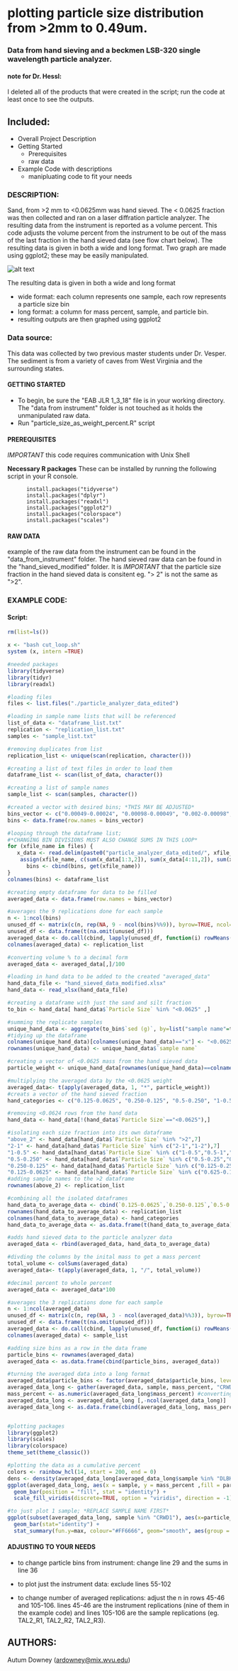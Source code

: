 # plotting particle size distribution from >2mm to 0.49um. 
###  Data from hand sieving and a beckmen LSB-320 single wavelength    particle analyzer.

#### note for Dr. Hessl: 
  I deleted all of the products that were created in the script;    run the code at least once to see the outputs. 

## Included:
- Overall Project Description
- Getting Started
  - Prerequisites
  - raw data
- Example Code with descriptions
  - manipluating code to fit your needs

### DESCRIPTION:
Sand, from >2 mm to <0.0625mm was hand sieved. The < 0.0625 fraction was then collected and ran on a laser diffration particle analyzer. The resulting data from the instrument is reported as a volume percent. This code adjusts the volume percent from the instrument to be out of the mass of the last fraction in the hand sieved data (see flow chart below). The resulting data is given in both a wide and long format. Two graph are made using ggplot2; these may be easily manipulated. 

![alt text](
        https://github.com/ardowney/EDSA_final_project/blob/master/particle_size_data_flowchart.png)

  The resulting data is given in both a wide and long format
  * wide format: each column represents one sample, each row represents a particle size bin 
  * long format: a column for mass percent, sample, and particle bin. 
  * resulting outputs are then graphed using ggplot2

### Data source:
This data was collected by two previous master students under Dr. Vesper. The sediment is from a variety of caves from West Virginia and the surrounding states. 

#### GETTING STARTED
- To begin, be sure the "EAB JLR 1_3_18" file is in your working    directory. The "data from instrument" folder is not touched as    it holds the unmanipulated raw data. 
- Run "particle_size_as_weight_percent.R" script 

#### PREREQUISITES
  *IMPORTANT* this code requires communication with Unix Shell
 
  **Necessary R packages** These can be installed by running the following script in your R console.
  
          install.packages("tidyverse")
          install.packages("dplyr")
          install.packages("readxl") 
          install.packages("ggplot2")
          install.packages("colorspace")
          install.packages("scales") 
#### RAW DATA
  example of the raw data from the instrument can be found in the "data_from_instrument" folder. The hand sieved raw data can be found in the "hand_sieved_modified" folder. It is *IMPORTANT* that the particle size fraction in the hand sieved data is consitent eg. "> 2" is not the same as ">2". 
  
### EXAMPLE CODE:
#### Script:
```R
rm(list=ls())

x <- "bash cut_loop.sh"
system (x, intern =TRUE)

#needed packages 
library(tidyverse)
library(tidyr)
library(readxl)

#loading files
files <- list.files("./particle_analyzer_data_edited")

#loading in sample name lists that will be referenced
list_of_data <- "dataframe_list.txt"
replication <- "replication_list.txt"
samples <- "sample_list.txt"

#removing duplicates from list 
replication_list <- unique(scan(replication, character()))

#creating a list of text files in order to load them 
dataframe_list <- scan(list_of_data, character())

#creating a list of sample names
sample_list <- scan(samples, character())

#created a vector with desired bins; *THIS MAY BE ADJUSTED*
bins_vector <- c("0.00049-0.00024", "0.00098-0.00049", "0.002-0.00098", "0.0039-0.002", "0.0078-0.0039", "0.0156-0.0078",  "0.031-0.0156", "0.0625-0.031")
bins <- data.frame(row.names = bins_vector)

#looping through the dataframe list; 
#*CHANGING BIN DIVISIONS MUST ALSO CHANGE SUMS IN THIS LOOP*
for (xfile_name in files) {
   x_data <- read.delim(paste0("particle_analyzer_data_edited/", xfile_name))
    assign(xfile_name, c(sum(x_data[1:3,2]), sum(x_data[4:11,2]), sum(x_data[12:18,2]),  sum(x_data[19:26,2]), sum(x_data[27:33,2]), sum(x_data[34:40,2]), sum(x_data[41:48,2]), sum(x_data[49:56,2])))
      bins <- cbind(bins, get(xfile_name))
}
colnames(bins) <- dataframe_list

#creating empty dataframe for data to be filled
averaged_data <- data.frame(row.names = bins_vector)

#averages the 9 replications done for each sample
n <- 1:ncol(bins)
unused_df <- matrix(c(n, rep(NA, 9 - ncol(bins)%%9)), byrow=TRUE, ncol=9)
unused_df <- data.frame(t(na.omit(unused_df)))
averaged_data <- do.call(cbind, lapply(unused_df, function(i) rowMeans(bins[, i])))
colnames(averaged_data) <- replication_list

#converting volume % to a decimal form 
averaged_data <- averaged_data[,]/100

#loading in hand data to be added to the created "averaged_data"
hand_data_file <- "hand_sieved_data_modified.xlsx"
hand_data <- read_xlsx(hand_data_file)

#creating a dataframe with just the sand and silt fraction 
to_bin <- hand_data[ hand_data$`Particle Size` %in% "<0.0625" ,]

#summing the replicate samples
unique_hand_data <- aggregate(to_bin$`sed (g)`, by=list("sample name"=to_bin$`sample name`), FUN=sum)
#tidying up the dataframe 
colnames(unique_hand_data)[colnames(unique_hand_data)=="x"] <- "<0.0625_weight"
rownames(unique_hand_data) <- unique_hand_data$`sample name`

#creating a vector of <0.0625 mass from the hand sieved data
particle_weight <- unique_hand_data[rownames(unique_hand_data)==colnames(averaged_data),2]

#multiplying the averaged data by the <0.0625 weight
averaged_data<- t(apply(averaged_data, 1, "*", particle_weight))
#creats a vector of the hand sieved fraction 
hand_categories <- c("0.125-0.0625", "0.250-0.125", "0.5-0.250", "1-0.5", "2-1", ">2")

#removing <0.0624 rows from the hand data
hand_data <- hand_data[!(hand_data$`Particle Size`=="<0.0625"),]

#isolating each size fraction into its own dataframe
"above_2" <- hand_data[hand_data$`Particle Size` %in% ">2",7]
"2-1" <- hand_data[hand_data$`Particle Size` %in% c("2-1","1-2"),7]
"1-0.5" <- hand_data[hand_data$`Particle Size` %in% c("1-0.5","0.5-1","0.500-1"),7]
"0.5-0.250" <- hand_data[hand_data$`Particle Size` %in% c("0.5-0.25","0.250-0.5", "0.25- 0.5"),7]
"0.250-0.125" <- hand_data[hand_data$`Particle Size` %in% c("0.125-0.250","0.125-0.25"),7]
"0.125-0.0625" <- hand_data[hand_data$`Particle Size` %in% c("0.625-0.125","0.0625- 0.125"),7]
#adding sample names to the >2 dataframe
rownames(above_2) <- replication_list 

#combining all the isolated dataframes
hand_data_to_average_data <- cbind(`0.125-0.0625`,`0.250-0.125`,`0.5-0.250`, `1-0.5`, `2-1`, `above_2`)
rownames(hand_data_to_average_data) <- replication_list
colnames(hand_data_to_average_data) <- hand_categories
hand_data_to_average_data <- as.data.frame(t(hand_data_to_average_data))

#adds hand sieved data to the particle analyzer data
averaged_data <- rbind(averaged_data, hand_data_to_average_data)

#divding the columns by the inital mass to get a mass percent
total_volume <- colSums(averaged_data)
averaged_data<- t(apply(averaged_data, 1, "/", total_volume))

#decimal percent to whole percent 
averaged_data <- averaged_data*100

#averages the 3 replications done for each sample
n <- 1:ncol(averaged_data)
unused_df <- matrix(c(n, rep(NA, 3 - ncol(averaged_data)%%3)), byrow=TRUE, ncol=3)
unused_df <- data.frame(t(na.omit(unused_df)))
averaged_data <- do.call(cbind, lapply(unused_df, function(i) rowMeans(averaged_data[, i])))
colnames(averaged_data) <- sample_list

#adding size bins as a row in the data frame 
particle_bins <- rownames(averaged_data)
averaged_data <- as.data.frame(cbind(particle_bins, averaged_data))

#turning the averaged data into a long format 
averaged_data$particle_bins <- factor(averaged_data$particle_bins, levels = particle_bins [1:14])
averaged_data_long <- gather(averaged_data, sample, mass_percent, "CRWD1":"TAL5", factor_key=TRUE)
mass_percent <- as.numeric(averaged_data_long$mass_percent) #converting the mass column to a numeric object
averaged_data_long <- averaged_data_long [,-ncol(averaged_data_long)]
averaged_data_long <- as.data.frame(cbind(averaged_data_long, mass_percent))


#plotting packages
library(ggplot2)
library(scales)
library(colorspace)
theme_set(theme_classic())

#plotting the data as a cumulative percent
colors <- rainbow_hcl(14, start = 200, end = 0)
dens <- density(averaged_data_long[averaged_data_long$sample %in% "DLBK3", 3])
ggplot(averaged_data_long, aes(x = sample, y = mass_percent ,fill = particle_bins)) + 
  geom_bar(position = "fill", stat = "identity") + 
  scale_fill_viridis(discrete=TRUE, option = "viridis", direction = -1)

#to just plot 1 sample; *REPLACE SAMPLE NAME FIRST*
ggplot(subset(averaged_data_long, sample %in% "CRWD1"), aes(x=particle_bins, y=mass_percent)) + 
  geom_bar(stat="identity") +
  stat_summary(fun.y=max, colour="#FF6666", geom="smooth", aes(group = 1)) 
```

#### ADJUSTING TO YOUR NEEDS
  - to change particle bins from instrument: change line 29 and       the sums in line 36

  - to plot just the instrument data: exclude lines 55-102

  - to change number of averaged replications: adjust the n in        rows 45-46 and 105-106. lines 45-46 are the instrument            replications (nine of them in the example code) and lines         105-106 are the sample replications (eg. TAL2_R1, TAL2_R2,        TAL2_R3). 

## AUTHORS:
Autum Downey (ardowney@mix.wvu.edu)


